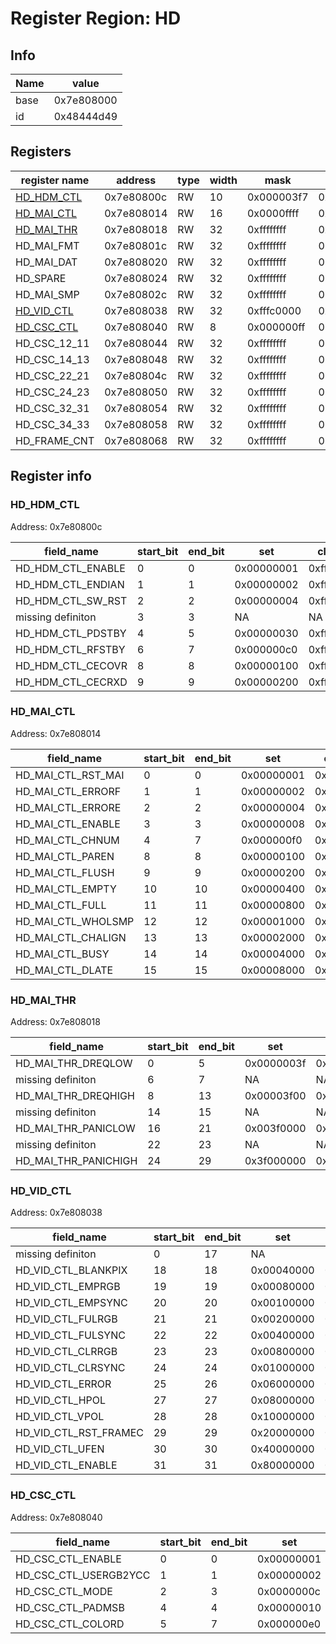 # Register Region: HD


## Info

| Name | value |
| --- | --- |
| base | 0x7e808000 |
| id | 0x48444d49 |

## Registers

| register name | address | type | width | mask | reset |
| --- | --- | --- | --- | --- | --- |
| [HD_HDM_CTL](#hd_hdm_ctl) | 0x7e80800c | RW | 10 | 0x000003f7 | 0x000000f0 |
| [HD_MAI_CTL](#hd_mai_ctl) | 0x7e808014 | RW | 16 | 0x0000ffff | 0x00000020 |
| [HD_MAI_THR](#hd_mai_thr) | 0x7e808018 | RW | 32 | 0xffffffff | 0x01010101 |
| HD_MAI_FMT | 0x7e80801c | RW | 32 | 0xffffffff | 0000000000 |
| HD_MAI_DAT | 0x7e808020 | RW | 32 | 0xffffffff | 0000000000 |
| HD_SPARE | 0x7e808024 | RW | 32 | 0xffffffff | 0000000000 |
| HD_MAI_SMP | 0x7e80802c | RW | 32 | 0xffffffff | 0000000000 |
| [HD_VID_CTL](#hd_vid_ctl) | 0x7e808038 | RW | 32 | 0xfffc0000 | 0x00040000 |
| [HD_CSC_CTL](#hd_csc_ctl) | 0x7e808040 | RW | 8 | 0x000000ff | 0000000000 |
| HD_CSC_12_11 | 0x7e808044 | RW | 32 | 0xffffffff | 0000000000 |
| HD_CSC_14_13 | 0x7e808048 | RW | 32 | 0xffffffff | 0000000000 |
| HD_CSC_22_21 | 0x7e80804c | RW | 32 | 0xffffffff | 0000000000 |
| HD_CSC_24_23 | 0x7e808050 | RW | 32 | 0xffffffff | 0000000000 |
| HD_CSC_32_31 | 0x7e808054 | RW | 32 | 0xffffffff | 0000000000 |
| HD_CSC_34_33 | 0x7e808058 | RW | 32 | 0xffffffff | 0000000000 |
| HD_FRAME_CNT | 0x7e808068 | RW | 32 | 0xffffffff | 0000000000 |

## Register info


### HD_HDM_CTL
 Address: 0x7e80800c

| field_name | start_bit | end_bit | set | clear | reset |
| --- | --- | --- | --- | --- | --- |
| HD_HDM_CTL_ENABLE | 0 | 0 | 0x00000001 | 0xfffffffe | 0x0 |
| HD_HDM_CTL_ENDIAN | 1 | 1 | 0x00000002 | 0xfffffffd | 0x0 |
| HD_HDM_CTL_SW_RST | 2 | 2 | 0x00000004 | 0xfffffffb | 0x0 |
| missing definiton | 3 | 3 | NA | NA | NA |
| HD_HDM_CTL_PDSTBY | 4 | 5 | 0x00000030 | 0xffffffcf | 0x3 |
| HD_HDM_CTL_RFSTBY | 6 | 7 | 0x000000c0 | 0xffffff3f | 0x3 |
| HD_HDM_CTL_CECOVR | 8 | 8 | 0x00000100 | 0xfffffeff | 0x0 |
| HD_HDM_CTL_CECRXD | 9 | 9 | 0x00000200 | 0xfffffdff | 0x0 |

### HD_MAI_CTL
 Address: 0x7e808014

| field_name | start_bit | end_bit | set | clear | reset |
| --- | --- | --- | --- | --- | --- |
| HD_MAI_CTL_RST_MAI | 0 | 0 | 0x00000001 | 0xfffffffe | 0x0 |
| HD_MAI_CTL_ERRORF | 1 | 1 | 0x00000002 | 0xfffffffd | 0x0 |
| HD_MAI_CTL_ERRORE | 2 | 2 | 0x00000004 | 0xfffffffb | 0x0 |
| HD_MAI_CTL_ENABLE | 3 | 3 | 0x00000008 | 0xfffffff7 | 0x0 |
| HD_MAI_CTL_CHNUM | 4 | 7 | 0x000000f0 | 0xffffff0f | 0x2 |
| HD_MAI_CTL_PAREN | 8 | 8 | 0x00000100 | 0xfffffeff | 0x0 |
| HD_MAI_CTL_FLUSH | 9 | 9 | 0x00000200 | 0xfffffdff | 0x0 |
| HD_MAI_CTL_EMPTY | 10 | 10 | 0x00000400 | 0xfffffbff | 0x0 |
| HD_MAI_CTL_FULL | 11 | 11 | 0x00000800 | 0xfffff7ff | 0x0 |
| HD_MAI_CTL_WHOLSMP | 12 | 12 | 0x00001000 | 0xffffefff | 0x0 |
| HD_MAI_CTL_CHALIGN | 13 | 13 | 0x00002000 | 0xffffdfff | 0x0 |
| HD_MAI_CTL_BUSY | 14 | 14 | 0x00004000 | 0xffffbfff | 0x0 |
| HD_MAI_CTL_DLATE | 15 | 15 | 0x00008000 | 0xffff7fff | 0x0 |

### HD_MAI_THR
 Address: 0x7e808018

| field_name | start_bit | end_bit | set | clear | reset |
| --- | --- | --- | --- | --- | --- |
| HD_MAI_THR_DREQLOW | 0 | 5 | 0x0000003f | 0xffffffc0 | 0x1 |
| missing definiton | 6 | 7 | NA | NA | NA |
| HD_MAI_THR_DREQHIGH | 8 | 13 | 0x00003f00 | 0xffffc0ff | 0x1 |
| missing definiton | 14 | 15 | NA | NA | NA |
| HD_MAI_THR_PANICLOW | 16 | 21 | 0x003f0000 | 0xffc0ffff | 0x1 |
| missing definiton | 22 | 23 | NA | NA | NA |
| HD_MAI_THR_PANICHIGH | 24 | 29 | 0x3f000000 | 0xc0ffffff | 0x1 |

### HD_VID_CTL
 Address: 0x7e808038

| field_name | start_bit | end_bit | set | clear | reset |
| --- | --- | --- | --- | --- | --- |
| missing definiton | 0 | 17 | NA | NA | NA |
| HD_VID_CTL_BLANKPIX | 18 | 18 | 0x00040000 | 0xfffbffff | 0x1 |
| HD_VID_CTL_EMPRGB | 19 | 19 | 0x00080000 | 0xfff7ffff | 0x0 |
| HD_VID_CTL_EMPSYNC | 20 | 20 | 0x00100000 | 0xffefffff | 0x0 |
| HD_VID_CTL_FULRGB | 21 | 21 | 0x00200000 | 0xffdfffff | 0x0 |
| HD_VID_CTL_FULSYNC | 22 | 22 | 0x00400000 | 0xffbfffff | 0x0 |
| HD_VID_CTL_CLRRGB | 23 | 23 | 0x00800000 | 0xff7fffff | 0x0 |
| HD_VID_CTL_CLRSYNC | 24 | 24 | 0x01000000 | 0xfeffffff | 0x0 |
| HD_VID_CTL_ERROR | 25 | 26 | 0x06000000 | 0xf9ffffff | 0x0 |
| HD_VID_CTL_HPOL | 27 | 27 | 0x08000000 | 0xf7ffffff | 0x0 |
| HD_VID_CTL_VPOL | 28 | 28 | 0x10000000 | 0xefffffff | 0x0 |
| HD_VID_CTL_RST_FRAMEC | 29 | 29 | 0x20000000 | 0xdfffffff | 0x0 |
| HD_VID_CTL_UFEN | 30 | 30 | 0x40000000 | 0xbfffffff | 0x0 |
| HD_VID_CTL_ENABLE | 31 | 31 | 0x80000000 | 0x7fffffff | 0x0 |

### HD_CSC_CTL
 Address: 0x7e808040

| field_name | start_bit | end_bit | set | clear | reset |
| --- | --- | --- | --- | --- | --- |
| HD_CSC_CTL_ENABLE | 0 | 0 | 0x00000001 | 0xfffffffe | 0x0 |
| HD_CSC_CTL_USERGB2YCC | 1 | 1 | 0x00000002 | 0xfffffffd | 0x0 |
| HD_CSC_CTL_MODE | 2 | 3 | 0x0000000c | 0xfffffff3 | 0x0 |
| HD_CSC_CTL_PADMSB | 4 | 4 | 0x00000010 | 0xffffffef | 0x0 |
| HD_CSC_CTL_COLORD | 5 | 7 | 0x000000e0 | 0xffffff1f | 0x0 |

